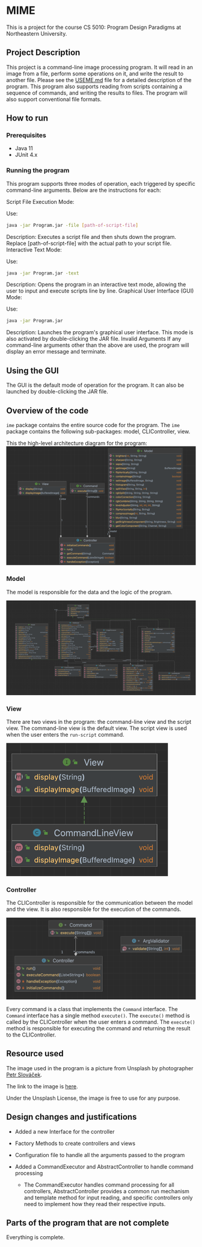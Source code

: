 # MIME

This is a project for the course CS 5010: Program Design Paradigms at Northeastern University.

## Project Description

This project is a command-line image processing program. It will read in an image from a file, perform some operations on it, and write the result to another file.
Please see the [USEME.md](USEME.md) file for a detailed description of the program.
This program also supports reading from scripts containing a sequence of commands, and writing the results to files. The program will also support conventional file formats.

## How to run

### Prerequisites

- Java 11
- JUnit 4.x

### Running the program

This program supports three modes of operation, each triggered by specific command-line arguments. Below are the instructions for each:

Script File Execution Mode:

Use:

```bash
java -jar Program.jar -file [path-of-script-file]
```
Description: Executes a script file and then shuts down the program. Replace [path-of-script-file] with the actual path to your script file.
Interactive Text Mode:

Use:
```bash
java -jar Program.jar -text
```

Description: Opens the program in an interactive text mode, allowing the user to input and execute scripts line by line.
Graphical User Interface (GUI) Mode:

Use:
```bash
java -jar Program.jar
```



Description: Launches the program's graphical user interface. This mode is also activated by double-clicking the JAR file.
Invalid Arguments
If any command-line arguments other than the above are used, the program will display an error message and terminate.



## Using the GUI

The GUI is the default mode of operation for the program. It can also be launched by double-clicking the JAR file.






## Overview of the code

`ime` package contains the entire source code for the program. The `ime` package contains the following sub-packages:
model, CLIController, view.

This the high-level architecture diagram for the program:
![MVC](res/MVC.png)

### Model
The model is responsible for the data and the logic of the program.

![Model](res/model.png)


### View
There are two views in the program: the command-line view and the script view. The command-line view is the default view. The script view is used when the user enters the `run-script` command.

![View](res/View.png)

### Controller

The CLIController is responsible for the communication between the model and the view. It is also responsible for the execution of the commands.

![Controller](res/Controller.png)

Every command is a class that implements the `Command` interface. The `Command` interface has a single method `execute()`. The `execute()` method is called by the CLIController when the user enters a command. The `execute()` method is responsible for executing the command and returning the result to the CLIController.




## Resource used
The image used in the program is a picture from Unsplash by photographer [Petr Slováček](https://unsplash.com/@grwood).

The link to the image is [here](https://unsplash.com/photos/a-lighthouse-on-top-of-a-hill-near-the-ocean-YrQuagwtEbM).

Under the Unsplash License, the image is free to use for any purpose.


## Design changes and justifications

- Added a new Interface for the controller
- Factory Methods to create controllers and views
- Configuration file to handle all the arguments passed to the program

- Added a CommandExecutor and AbstractController to handle command processing
  - The CommandExecutor handles command processing for all controllers, AbstractController provides 
  a common run mechanism and template method for input reading, and specific controllers only need to implement how they read their respective inputs.


## Parts of the program that are not complete

Everything is complete.
